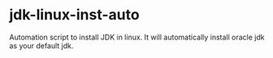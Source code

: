 jdk-linux-inst-auto
===================

Automation script to install JDK in linux. It will automatically install oracle jdk as your default jdk.